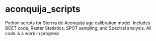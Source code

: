 # aconquija_scripts
 Python scripts for Sierrra de Aconquija age calibration model. Includes BCET code, Raster Statistics, SPOT sampling, and Spectral analysis. All code is a work in progress 
